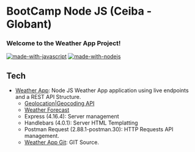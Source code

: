 # BootCamp Node JS (Ceiba - Globant)
### Welcome to the Weather App Project!

[![made-with-javascript](https://img.shields.io/badge/Made%20with-JavaScript-1f425f.svg)](https://www.javascript.com)
[![made-with-nodejs](https://img.shields.io/badge/Made_with-Node_JS-green.svg)](https://github.com/duquejo01/BootCamp-Node-JS)

## Tech

- [Weather App](https://duque-weather-application.herokuapp.com/): Node JS Weather App application using live endpoints and a REST API Structure.
  - [Geolocation|Geocoding API](https://www.mapbox.com/)
  - [Weather Forecast](https://weatherstack.com/)
  - Express (4.16.4): Server management
  - Handlebars (4.0.1): Server HTML Templatting
  - Postman Request (2.88.1-postman.30): HTTP Requests API management.
  - [Weather App Git](https://github.com/duquejo01/Weather-App-Node): GIT Source.